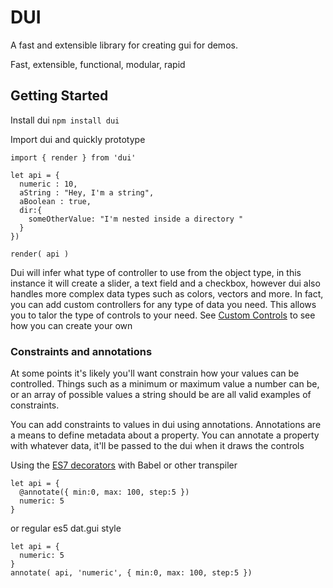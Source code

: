 # DUI

A fast and extensible library for creating gui for demos. 

Fast, extensible, functional, modular, rapid


## Getting Started


Install dui
`npm install dui`


Import dui and quickly prototype
```
import { render } from 'dui'

let api = {
  numeric : 10,
  aString : "Hey, I'm a string",
  aBoolean : true,
  dir:{
    someOtherValue: "I'm nested inside a directory "
  }
})

render( api )
```

Dui will infer what type of controller to use from the object type, in this instance it will create a slider, a text field and a checkbox, however dui also handles more complex data types such as colors, vectors and more. In fact, you can add custom controllers for any type of data you need. This allows you to talor the type of controls to your need. See [Custom Controls]() to see how you can create your own

### Constraints and annotations
At some points it's likely you'll want constrain how your values can be controlled. Things such as a minimum or maximum value a number can be, or an array of possible values a string should be are all valid examples of constraints.

You can add constraints to values in dui using annotations. Annotations are a means to define metadata about a property. You can annotate a property with whatever data, it'll be passed to the dui when it draws the controls

Using the [ES7 decorators](decorators) with Babel or other transpiler
```
let api = {
  @annotate({ min:0, max: 100, step:5 })
  numeric: 5
}
```

or regular es5 dat.gui style
```
let api = {
  numeric: 5
}
annotate( api, 'numeric', { min:0, max: 100, step:5 })
```
